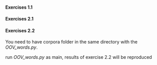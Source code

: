 #### Exercises 1.1

#### Exercises 2.1

#### Exercises 2.2
You need to have corpora folder in the same directory with the *OOV_words.py*.

run *OOV_words.py* as main, results of exercise 2.2 will be reproduced
